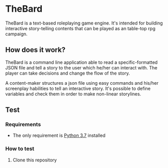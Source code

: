 # TheBard
TheBard is a text-based roleplaying game engine. It's intended for building interactive story-telling contents that can be played as an table-top rpg campaign.

## How does it work?
TheBard is a command line application able to read a specific-formatted JSON file and tell a story to the user which he/her can interact with. The player can take decisions and change the flow of the story. 

A content-maker structures a json file using easy commands and his/her screenplay habilities to tell an interactive story. It's possible to define variables and check them in order to make non-linear storylines.

## Test
### Requirements
- The only requirement is [Python 3.7](https://www.python.org/downloads/release/python-372/) installed

### How to test
1. Clone this repository

        